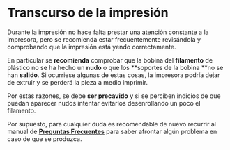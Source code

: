 # Transcurso de la impresión

Durante la impresión no hace falta prestar una atención constante a la impresora, pero se recomienda estar frecuentemente revisándola y comprobando que la impresión está yendo correctamente.

En particular se **recomienda** comprobar que la bobina del **filamento** de plástico no se ha hecho un **nudo** o que los **soportes de la bobina **no se han **salido**. Si ocurriese algunas de estas cosas, la impresora podría dejar de extruir y se perderá la pieza a medio imprimir.

Por estas razones, se debe **ser precavido** y si se perciben indicios de que puedan aparecer nudos intentar evitarlos desenrollando un poco el filamento.

Por supuesto, para cualquier duda es recomendable de nuevo recurrir al manual de **[Preguntas Frecuentes](https://docs.google.com/document/d/120gY0sf4hBU7i_8BBuBpqSdxuIdomMd3wa2FF5AbxRI/pub)** para saber afrontar algún problema en caso de que se produzca.

